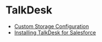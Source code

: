 # TalkDesk

 * [Custom Storage Configuration](http://support.talkdesk.com/hc/en-us/articles/115000353126-Custom-Storage-Configuration-Beta-)
 * [Installing TalkDesk for Salesforce](http://support.talkdesk.com/hc/en-us/articles/214557866-Installing-Talkdesk-for-Salesforce-)
